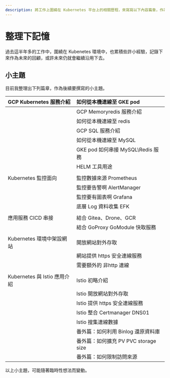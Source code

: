 ```yaml
---
description: 將工作上圍繞在 Kubernetes 平台上的相關歷程，來寫寫以下內容篇章，作為延續去年 KK8s 主題之後續的『實務記憶篇』。
---
```


# 整理下記憶

過去這半年多的工作中，圍繞在 Kubenetes 環境中，也累積些許小經驗，記錄下來作為未來的回顧，或許未來仍就會繼續沿用下去。

## 小主題

目前我整理出下列篇章，作為後續要撰寫的小主題。

| GCP Kubernetes 服務介紹 | 如何從本機連線至 GKE pod |
| :--- | :--- |
|  | GCP Memoryredis 服務介紹 |
|  | 如何從本機連線至 redis |
|  | GCP SQL 服務介紹 |
|  | 如何從本機連線至 MySQL |
|  | GKE pod 如何串接 MySQL\Redis 服務 |
|  | HELM 工具用途 |
|  |  |
| Kubernetes 監控面向 | 監控數據來源 Prometheus |
|  | 監控要告警啊 AlertManager |
|  | 監控要有圖表啊 Grafana |
|  | 底層 Log 資料收集 EFK |
|  |  |
| 應用服務 CICD 串接 | 結合 Gitea、Drone、GCR |
|  | 結合 GoProxy GoModule 快取服務 |
|  |  |
| Kubernetes 環境中架設網站 | 開放網站對外存取 |
|  | 網站提供 https 安全連線服務 |
|  | 需要額外的 非http 連線 |
|  |  |
| Kubernetes 與 Istio 應用介紹 | Istio 初略介紹 |
|  | Istio 開放網站對外存取 |
|  | Istio 提供 https 安全連線服務 |
|  | Istio 整合 Certmanager DNS01 |
|  | Istio 搜集連線數據 |
|  | 番外篇：如何利用 Binlog 還原資料庫 |
|  | 番外篇：如何擴充 PV PVC storage size |
|  | 番外篇：如何限制訪問來源 |

以上小主題，可能隨著臨時性想法而變動。

